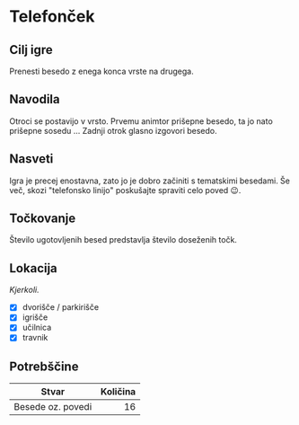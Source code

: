 # Telefonček

## Cilj igre

Prenesti besedo z enega konca vrste na drugega.

## Navodila

Otroci se postavijo v vrsto. Prvemu animtor
prišepne besedo, ta jo nato prišepne sosedu ...
Zadnji otrok glasno izgovori besedo.

## Nasveti

Igra je precej enostavna, zato jo je dobro začiniti
s tematskimi besedami. Še več, skozi "telefonsko linijo"
poskušajte spraviti celo poved :wink:.

## Točkovanje

Število ugotovljenih besed predstavlja
število doseženih točk.

## Lokacija

*Kjerkoli.*

- [x] dvorišče / parkirišče
- [x] igrišče
- [x] učilnica
- [x] travnik

## Potrebščine

| Stvar             | Količina     |
| ----------------- | -----------: |
| Besede oz. povedi | 16           |
